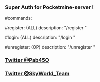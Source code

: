 ### Super Auth for Pocketmine-server !

#commands:

  #register: (ALL)
    description: "/register <password>"

  #login: (ALL)
    description: "/login <password>"

  #unregister: (OP)
    description: "/unregister <user>"

### [Twitter @Pab45O](https://twitter.com/Pab45O)

### [Twitter @SkyWorld_Team](https://twitter.com/SkyWorld_Team)
